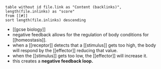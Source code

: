 
```dataview
table without id file.link as "Content (backlinks)", length(file.inlinks) as "score"
from [[#]]
sort length(file.inlinks) descending
```

- [[gcse biology]]
- negative feedback allows for the regulation of body conditions for [[homeostasis]].
- when a [[receptor]] detects that a [[stimulus]] gets too high, the body will respond by the [[effector]] reducing that value.
- when the [[stimulus]] gets too low, the [[effector]] will increase it.
- this creates a **negative feedback loop.**

